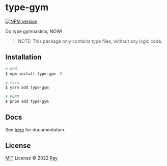# type-gym

[![NPM version](https://img.shields.io/npm/v/type-gym?color=a1b858&label=)](https://www.npmjs.com/package/type-gym)

Do type gymnastics, NOW!

> NOTE: This package only contains type files, without any logic code.

## Installation

```bash
# NPM
$ npm install type-gym -S

# Yarn
$ yarn add type-gym

# PNPM
$ pnpm add type-gym
```

## Docs

See [here](./docs) for documentation.

## License

[MIT](./LICENSE) License © 2022 [Ray](https://github.com/so1ve)
